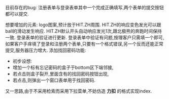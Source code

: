 目前存在的bug:
注册表单与登录表单其中一个完成正确填写,两个表单的提交按钮都可以提交.

想要增加的元素:
logo图案,预计放于HIT.ZH周围.
HIT.ZH的响应变色发光可以跟ball的滑动发生响应.
HIT.ZH默认开头自动响应发光1次,跟北极熊的奔跑时间保持一致.
登录表单的验证进行更新.
登录表单中验证有问题,按理客户只需填一个即可,如果客户手痒填了登录和注册两个表单,只要有一个格式错误,另一个反而还能正常提交,服务器压力增大.
添加找回密码功能:
- 初步设想: 
- 增加一个标有忘记密码的盒子于bottom区下端邻接,
- 若点击则盒子裂开,里面含有的找回密码按钮出现,
- 若点击,则弹出一个窗口表单用于找回密码.      

又一思路,由于不采用检索而采用下拉菜单,不妨仿造 **力扣** 的格式实现index.